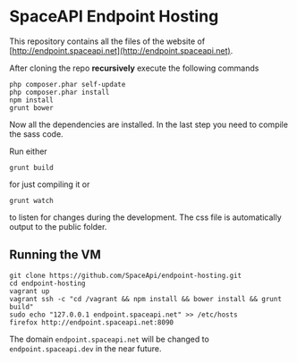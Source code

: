 SpaceAPI Endpoint Hosting
=========================

This repository contains all the files of the website of [http://endpoint.spaceapi.net](http://endpoint.spaceapi.net).

After cloning the repo **recursively** execute the following commands

```
php composer.phar self-update
php composer.phar install
npm install
grunt bower
```

Now all the dependencies are installed. In the last step you need to compile the sass code.

Run either

```
grunt build
```

for just compiling it or

```
grunt watch
```

to listen for changes during the development. The css file is automatically output to the public folder.

Running the VM
--------------

```
git clone https://github.com/SpaceApi/endpoint-hosting.git
cd endpoint-hosting
vagrant up
vagrant ssh -c "cd /vagrant && npm install && bower install && grunt build"
sudo echo "127.0.0.1 endpoint.spaceapi.net" >> /etc/hosts
firefox http://endpoint.spaceapi.net:8090
```

The domain `endpoint.spaceapi.net` will be changed to `endpoint.spaceapi.dev` in the near future.